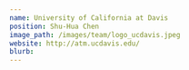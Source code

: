 ```yaml
---
name: University of California at Davis
position: Shu-Hua Chen
image_path: /images/team/logo_ucdavis.jpeg
website: http://atm.ucdavis.edu/
blurb:
---
```

